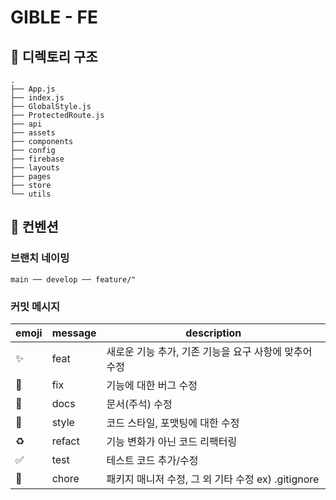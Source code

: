 # GIBLE - FE

## 📌 디렉토리 구조
```
.
├── App.js   
├── index.js
├── GlobalStyle.js
├── ProtectedRoute.js
├── api
├── assets
├── components
├── config
├── firebase
├── layouts
├── pages
├── store
└── utils
```

## 📌 컨벤션 

### 브랜치 네이밍 
```
main ── develop ── feature/"
```
### 커밋 메시지

| emoji | message | description |
| --- | --- | --- |
| :sparkles: | feat | 새로운 기능 추가, 기존 기능을 요구 사항에 맞추어 수정 |
| :bug: | fix | 기능에 대한 버그 수정 |
| :closed_book: | docs | 문서(주석) 수정 |
| :art: | style | 코드 스타일, 포맷팅에 대한 수정 |
| :recycle: | refact | 기능 변화가 아닌 코드 리팩터링 |
| :white_check_mark: | test | 테스트 코드 추가/수정 |
| :pushpin: | chore | 패키지 매니저 수정, 그 외 기타 수정 ex) .gitignore |
